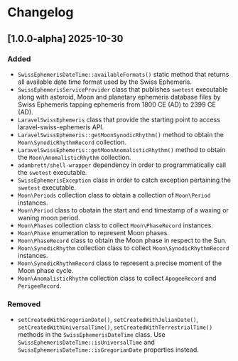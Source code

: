 # Changelog

## [1.0.0-alpha] 2025-10-30
### Added
- `SwissEphemerisDateTime::availableFormats()` static method that returns all available date time format used by the Swiss Ephemeris.
- `SwissEphemerisServiceProvider` class that publishes `swetest` executable along with asteroid, Moon and planetary ephemeris database files by Swiss Ephemeris tapping ephemeris from 1800 CE (AD) to 2399 CE (AD).
- `LaravelSwissEphemeris` class that provide the starting point to access laravel-swiss-ephemeris API.
- `LaravelSwissEphemeris::getMoonSynodicRhythm()` method to obtain the `Moon\SynodicRhythmRecord` collection.
- `LaravelSwissEphemeris::getMoonAnomalisticRhythm()` method to obtain the `Moon\AnomalisticRhythm` collection.
- `adambrett/shell-wrapper` dependency in order to programmatically call the `swetest` executable.
- `SwissEphemerisException` class in order to catch exception pertaining the `swetest` executable.
- `Moon\Periods` collection class to obtain a collection of `Moon\Period` instances.
- `Moon\Period` class to obatain the start and end timestamp of a waxing or waning moon period.
- `Moon\Phases` collection class to collect `Moon\PhaseRecord` instances.
- `Moon\Phase` enumeration to represent Moon phases.
- `Moon\PhaseRecord` class to obtain the Moon phase in respect to the Sun.
- `Moon\SynodicRhythm` collection class to collect `Moon\SynodicRhythmRecord` instances.
- `Moon\SynodicRhythmRecord` class to represent a precise moment of the Moon phase cycle.
- `Moon\AnomalisticRhythm` collection class to collect `ApogeeRecord` and `PerigeeRecord`.

### Removed
- `setCreatedWithGregorianDate()`, `setCreatedWithJulianDate()`, `setCreatedWithUniversalTime()`, `setCreatedWithTerrestrialTime()` methods in the `SwissEphemerisDateTime` class. Use `SwissEphemerisDateTime::isUniversalTime` and `SwissEphemerisDateTime::isGregorianDate` properties instead.